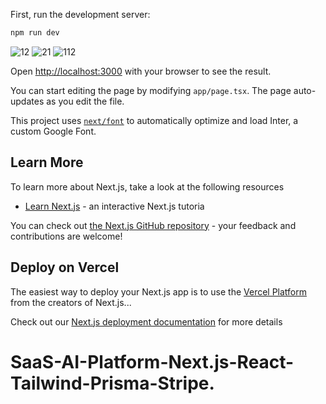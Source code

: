 

First, run the development server:

```bash
npm run dev

```

![12](https://github.com/masudfcs1/SaaS-AI-Platform-Next.js-React-Tailwind-Prisma-Stripe/assets/57311382/7b244702-7ad7-4d6f-abc5-1cf61ce02a25)
![21](https://github.com/masudfcs1/SaaS-AI-Platform-Next.js-React-Tailwind-Prisma-Stripe/assets/57311382/e3868567-0d8d-40e1-9f8c-fbc976f68666)
![112](https://github.com/masudfcs1/SaaS-AI-Platform-Next.js-React-Tailwind-Prisma-Stripe/assets/57311382/9666a084-cb02-4b3d-82b5-9cb81ad73b5b)

Open [http://localhost:3000](http://localhost:3000) with your browser to see the result.

You can start editing the page by modifying `app/page.tsx`. The page auto-updates as you edit the file.

This project uses [`next/font`](https://nextjs.org/docs/basic-features/font-optimization) to automatically optimize and load Inter, a custom Google Font.

## Learn More

To learn more about Next.js, take a look at the following resources

- [Learn Next.js](https://nextjs.org/learn) - an interactive Next.js tutoria

You can check out [the Next.js GitHub repository](https://github.com/vercel/next.js/) - your feedback and contributions are welcome!

## Deploy on Vercel

The easiest way to deploy your Next.js app is to use the [Vercel Platform](https://vercel.com/new?utm_medium=default-template&filter=next.js&utm_source=create-next-app&utm_campaign=create-next-app-readme) from the creators of Next.js...

Check out our [Next.js deployment documentation](https://nextjs.org/docs/deployment) for more details

# SaaS-AI-Platform-Next.js-React-Tailwind-Prisma-Stripe.
